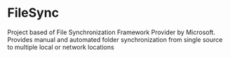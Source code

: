 # FileSync
Project based of File Synchronization Framework Provider by Microsoft. Provides manual and automated folder synchronization from single source to multiple local or network locations
